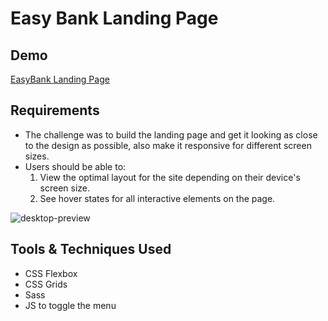 # Easy Bank Landing Page
## Demo
  [EasyBank Landing Page](https://easy-bank-landing-page-responsive.netlify.app/ "EasyBank Landing Page")
## Requirements
- The challenge was to build the landing page and get it looking as close to the design as possible, also make it responsive for different screen sizes.
- Users should be able to:
    1. View the optimal layout for the site depending on their device's screen size.
    2. See hover states for all interactive elements on the page.

![desktop-preview](https://user-images.githubusercontent.com/30006202/116321337-748ae900-a7d7-11eb-92e7-f10c0dc7e1b3.jpg)

## Tools & Techniques Used

- CSS Flexbox
- CSS Grids
- Sass
- JS to toggle the menu



